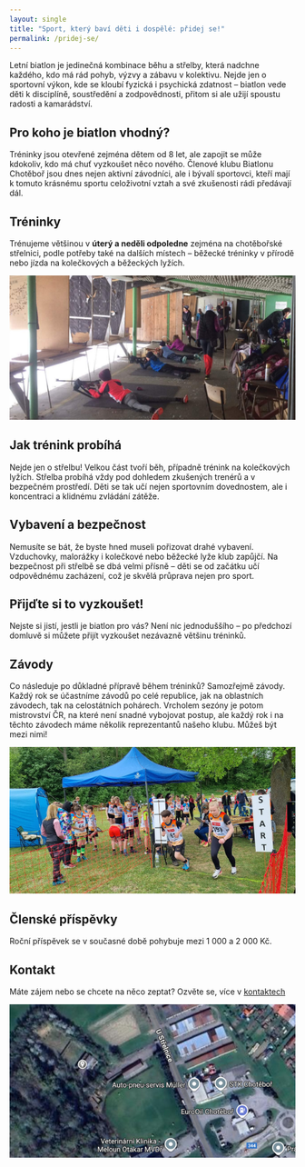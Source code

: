 ```yaml
---
layout: single
title: "Sport, který baví děti i dospělé: přidej se!"
permalink: /pridej-se/
---
```


Letní biatlon je jedinečná kombinace běhu a střelby, která nadchne každého, kdo má rád pohyb, výzvy a zábavu v kolektivu. Nejde jen o sportovní výkon, kde se kloubí fyzická i psychická zdatnost – biatlon vede děti k disciplíně, soustředění a zodpovědnosti, přitom si ale užijí spoustu radosti a kamarádství.

## Pro koho je biatlon vhodný?

Tréninky jsou otevřené zejména dětem od 8 let, ale zapojit se může kdokoliv, kdo má chuť vyzkoušet něco nového. Členové klubu Biatlonu Chotěboř jsou dnes nejen aktivní závodníci, ale i bývalí sportovci, kteří mají k tomuto krásnému sportu celoživotní vztah a své zkušenosti rádi předávají dál.

## Tréninky

Trénujeme většinou v **úterý a neděli odpoledne** zejména na chotěbořské střelnici, podle potřeby také na dalších místech – běžecké tréninky v přírodě nebo jízda na kolečkových a běžeckých lyžích.

![Zavody](/assets/images/trenink-strelnice.jpg)

## Jak trénink probíhá

Nejde jen o střelbu! Velkou část tvoří běh, případně trénink na kolečkových lyžích. Střelba probíhá vždy pod dohledem zkušených trenérů a v bezpečném prostředí. Děti se tak učí nejen sportovním dovednostem, ale i koncentraci a klidnému zvládání zátěže.

## Vybavení a bezpečnost

Nemusíte se bát, že byste hned museli pořizovat drahé vybavení. Vzduchovky, malorážky i kolečkové nebo běžecké lyže klub zapůjčí. Na bezpečnost při střelbě se dbá velmi přísně – děti se od začátku učí odpovědnému zacházení, což je skvělá průprava nejen pro sport.

## Přijďte si to vyzkoušet!

Nejste si jistí, jestli je biatlon pro vás? Není nic jednoduššího – po předchozí domluvě si můžete přijít vyzkoušet nezávazně většinu tréninků.

## Závody

Co následuje po důkladné přípravě během tréninků? Samozřejmě závody. Každý rok se účastníme závodů po celé republice, jak na oblastních závodech, tak na celostátních pohárech. Vrcholem sezóny je potom mistrovství ČR, na které není snadné vybojovat postup, ale každý rok i na těchto závodech máme několik reprezentantů našeho klubu. Můžeš být mezi nimi!

![Zavody](/assets/images/zavody-start.jpg)

## Členské příspěvky

Roční příspěvek se v současné době pohybuje mezi 1 000 a 2 000 Kč.

## Kontakt

Máte zájem nebo se chcete na něco zeptat? Ozvěte se, více v [kontaktech](/kontakt/)

![Kde je strelnice](/assets/images/strelnice-mapa.jpg)
